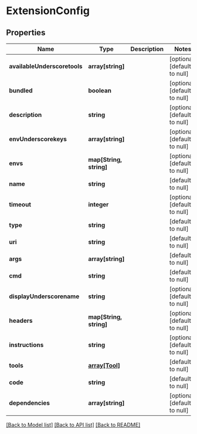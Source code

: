 # ExtensionConfig

## Properties
Name | Type | Description | Notes
------------ | ------------- | ------------- | -------------
**availableUnderscoretools** | **array[string]** |  | [optional] [default to null]
**bundled** | **boolean** |  | [optional] [default to null]
**description** | **string** |  | [optional] [default to null]
**envUnderscorekeys** | **array[string]** |  | [optional] [default to null]
**envs** | **map[String, string]** |  | [optional] [default to null]
**name** | **string** |  | [default to null]
**timeout** | **integer** |  | [optional] [default to null]
**type** | **string** |  | [default to null]
**uri** | **string** |  | [default to null]
**args** | **array[string]** |  | [default to null]
**cmd** | **string** |  | [default to null]
**displayUnderscorename** | **string** |  | [optional] [default to null]
**headers** | **map[String, string]** |  | [optional] [default to null]
**instructions** | **string** |  | [optional] [default to null]
**tools** | [**array[Tool]**](Tool.md) |  | [default to null]
**code** | **string** |  | [default to null]
**dependencies** | **array[string]** |  | [optional] [default to null]

[[Back to Model list]](../README.md#documentation-for-models) [[Back to API list]](../README.md#documentation-for-api-endpoints) [[Back to README]](../README.md)


